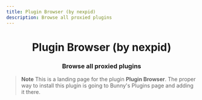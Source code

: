 ```yaml
---
title: Plugin Browser (by nexpid)
description: Browse all proxied plugins
---
```


<!--
  * This file was autogenerated
  * If you want to change anything, do so in the build.mjs script
  * https://github.com/nexpid/BunnyPlugins/edit/dev/scripts/build.mjs
-->

<div align="center">
    <h1>Plugin Browser (by nexpid)</h1>
    <h3>Browse all proxied plugins</h3>
</div>

> **Note**
> This is a landing page for the plugin **Plugin Browser**. The proper way to install this plugin is going to Bunny's Plugins page and adding it there.
